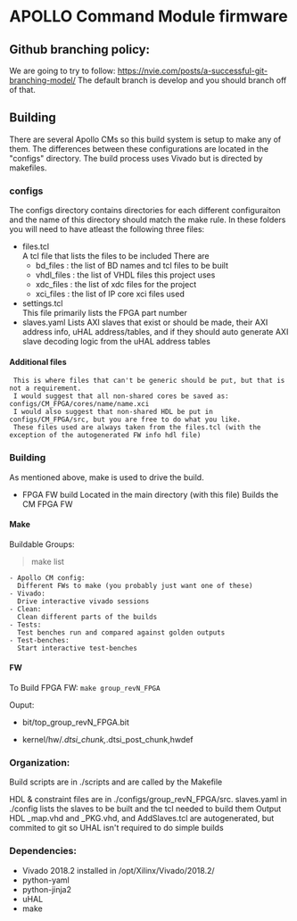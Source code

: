 # APOLLO Command Module firmware

## Github branching policy:
We are going to try to follow: https://nvie.com/posts/a-successful-git-branching-model/
The default branch is develop and you should branch off of that.

## Building
There are several Apollo CMs so this build system is setup to make any of them.
The differences between these configurations are located in the "configs" directory.
The build process uses Vivado but is directed by makefiles. 

### configs
The configs directory contains directories for each different configuraiton and the name of this directory should match the make rule.
In these folders you will need to have atleast the following three files:
 - files.tcl  
   A tcl file that lists the files to be included
   There are
   - bd_files   : the list of BD names and tcl files to be built
   - vhdl_files : the list of VHDL files this project uses
   - xdc_files  : the list of xdc files for the project
   - xci_files  : the list of IP core xci files used
 - settings.tcl  
   This file primarily lists the FPGA part number
 - slaves.yaml 
   Lists AXI slaves that exist or should be made, their AXI address info, uHAL address/tables, and if they should auto generate AXI slave decoding logic from the uHAL address tables

#### Additional files

     This is where files that can't be generic should be put, but that is not a requirement. 
     I would suggest that all non-shared cores be saved as: configs/CM_FPGA/cores/name/name.xci
     I would also suggest that non-shared HDL be put in configs/CM_FPGA/src, but you are free to do what you like. 
     These files used are always taken from the files.tcl (with the exception of the autogenerated FW info hdl file)


### Building
As mentioned above, make is used to drive the build.
 - FPGA FW build 
   Located in the main directory (with this file)
   Builds the CM FPGA FW   


#### Make
Buildable Groups:
  > make list

    - Apollo CM config:
      Different FWs to make (you probably just want one of these)
    - Vivado:
      Drive interactive vivado sessions
    - Clean:
      Clean different parts of the builds
    - Tests:
      Test benches run and compared against golden outputs
    - Test-benches:
      Start interactive test-benches

#### FW
To Build FPGA FW:
  `make group_revN_FPGA`

  Ouput:
  
   - bit/top_group_revN_FPGA.bit
  
   - kernel/hw/*.dtsi_chunk,*.dtsi_post_chunk,hwdef

### Organization:
  Build scripts are in ./scripts and are called by the Makefile
  
  HDL & constraint files are in ./configs/group_revN_FPGA/src.
  slaves.yaml in ./config lists the slaves to be built and the tcl needed to build them
  Output HDL _map.vhd and _PKG.vhd, and AddSlaves.tcl are autogenerated, but commited to git so UHAL isn't required to do simple builds 


### Dependencies:
  - Vivado 2018.2 installed in /opt/Xilinx/Vivado/2018.2/
  - python-yaml
  - python-jinja2
  - uHAL
  - make

